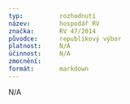 ```yaml
---
typ:          rozhodnutí
název:        hospodář RV
značka:       RV 47/2014
původce:      republikový výbor
platnost:     N/A
účinnost:     N/A
zmocnění:     
formát:       markdown
---
```


N/A
